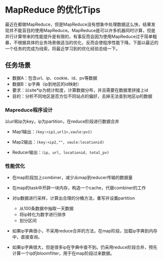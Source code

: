 # MapReduce 的优化Tips


最近在都做MapReduce，但是MapReduce没有想象中处理数据这么快，结果发现并不能盲目的使用MapReduce。MapReduce是可以许多机器同时计算，但是并行计算带来的性能提升是有限的，有事反而会因为使用MapReduce过于简单粗暴，不根据具体的业务场景做适当的优化，反而会使程序性能下降。下面以最近的一个任务的完成为线索，将最近学习到的优化经验总结一下。
## 任务场景
 
* 数据A：包含url、ip、cookie、id、pv等数据
* 数据B：ip字典（ip到地区的id映射）
* 要求：以site*ip为统计粒度，计算数据分布，并且需要在数据里拼接上id
* 目的：分析不同地区是否方位不同站点的偏好，去掉无法查到地区ip的数据

<!--more-->

### Mapreduce程序设计

以url和ip为key，ip为partition，在reduce阶段进行数据合并

* Map1输出：`(key:<ip1,url1>,vaule:pv1)`

* Map2输出：`(key:<ip2,"", vaule:locationid)`

* Reducer输出：`（ip, url, locationid, total_pv)`

### 性能优化

* 在map阶段加上combiner，减少从map到reducer传输的数据量

* 在map的task中开辟一块内存，构造一个cache，代替combiner的工作

* 对ip数据进行采样，计算出合理的分桶方法，重写并设置partition
	* 从100条数据中抽取一天数据
	* 将ip转化为数字进行排序
	* 划分区间

* 如果ip字典很小，不采用reduce合并的方法，在map阶段，加载ip字典到内存中，直接查询。

*  如果ip字典很大，但是很多ip在字典中查不到。仍采用reduce阶段合并，预先计算一个ip的bloomfilter，用于在map阶段过来数据。

